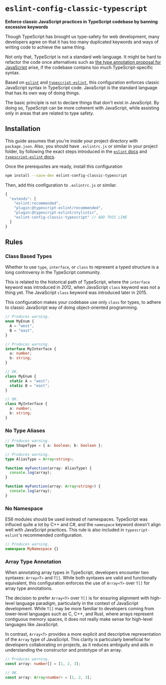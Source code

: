 # `eslint-config-classic-typescript`

**Enforce classic JavaScript practices in TypeScript codebase by banning excessive keywords**

Though TypeScript has brought us type-safety for web development, many developers agree on that it has too many duplicated keywords and ways of writing code to achieve the same thing.

Not only that, TypeScript is not a standard web language. It might be hard to refactor the code once alternatives such as [the type annotation proposal for JavaScript](https://github.com/tc39/proposal-type-annotations) arise, if the codebase contains too much TypeScript-specific syntax.

Based on [`eslint`](https://github.com/eslint/eslint) and [`typescript-eslint`](https://github.com/typescript-eslint/typescript-eslint), this configuration enforces classic JavaScript syntax in TypeScript code. JavaScript is the standard language that has its own way of doing things.

The basic principle is not to declare things that don't exist in JavaScript. By doing so, TypeScript can be more coherent with JavaScript, while assisting only in areas that are related to type safety.

## Installation

This guide assumes that you're inside your project directory with `package.json`. Also, you should have `.eslintrc.js` or similar in your project folder, by following the exact steps introduced in the [`eslint` docs](https://eslint.org/docs/latest/use/getting-started) and [`typescript-eslint` docs](https://typescript-eslint.io/getting-started/).

Once the prerequsites are ready, install this configuration

```bash
npm install --save-dev eslint-config-classic-typescript
```

Then, add this configuration to `.eslintrc.js` or similar.

```javascript
{
  "extends": [
    "eslint:recommended",
    "plugin:@typescript-eslint/recommended",
    "plugin:@typescript-eslint/stylistic",
    "eslint-config-classic-typescript" // ADD THIS LINE
  ]
}
```

## Rules

### Class Based Types

Whether to use `type`, `interface`, or `class` to represent a typed structure is a long controversy in the TypeScript community.

This is related to the historical path of TypeScript, where the `interface` keyword was introduced in 2012, when JavaScript `class` keyword was not a thing yet. The JavaScript `class` keyword was introduced later in 2015.

This configuration makes your codebase use only `class` for types, to adhere to classic JavaScript way of doing object-oriented programming.

```typescript
// Produces warning.
enum MyEnum {
  A = "west",
  B = "east",
}

// Produces warning.
interface MyInterface {
  a: number;
  b: string;
}
```

```typescript
// OK.
class MyEnum {
  static A = "west";
  static B = "east";
}

// OK.
class MyInterface {
  a: number;
  b: string;
}
```

### No Type Aliases

```typescript
// Produces warning.
type ShapeType = { a: boolean; b: boolean };

// Produces warning.
type AliasType = Array<string>;

function myFunction(array: AliasType) {
  console.log(array);
}
```

```typescript
function myFunction(array: Array<string>) {
  console.log(array);
}
```

### No Namespace

ES6 modules should be used instead of namespaces. TypeScript was influced quite a lot by C++ and C#, and the `namespace` keyword doesn't align well with JavaScript practices. This rule is also included in `typescript-eslint`'s recommended configuration.

```typescript
// Produces warning.
namespace MyNamespace {}
```

### Array Type Annotation

When annotating array types in TypeScript, developers encounter two syntaxes: `Array<T>` and `T[]`. While both syntaxes are valid and functionally equivalent, this configuration enforces the use of `Array<T>` over `T[]` for array type annotations.

The decision to prefer `Array<T>` over `T[]` is for ensuring alignment with high-level language paradigm, particularly in the context of JavaScript development. While `T[]` may be more familiar to developers coming from lower-level languages such as C, C++, and Rust, where arrays represent contiguous memory spaces, it does not really make sense for high-level languages like JavaScript.

In contrast, `Array<T>` provides a more explicit and descriptive representation of the `Array` type of JavaScript. This clarity is particularly beneficial for developers collaborating on projects, as it reduces ambiguity and aids in understanding the constructor and prototype of an array.

```typescript
// Produces warning.
const array: number[] = [1, 2, 3];
```

```typescript
// OK.
const array: Array<number> = [1, 2, 3];
```
